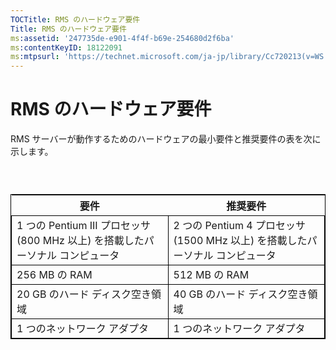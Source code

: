 ```yaml
---
TOCTitle: RMS のハードウェア要件
Title: RMS のハードウェア要件
ms:assetid: '247735de-e901-4f4f-b69e-254680d2f6ba'
ms:contentKeyID: 18122091
ms:mtpsurl: 'https://technet.microsoft.com/ja-jp/library/Cc720213(v=WS.10)'
---
```


RMS のハードウェア要件
======================

RMS サーバーが動作するためのハードウェアの最小要件と推奨要件の表を次に示します。

###  

 
<table style="border:1px solid black;">
<colgroup>
<col width="50%" />
<col width="50%" />
</colgroup>
<thead>
<tr class="header">
<th>要件</th>
<th>推奨要件</th>
</tr>
</thead>
<tbody>
<tr class="odd">
<td style="border:1px solid black;">1 つの Pentium III プロセッサ (800 MHz 以上) を搭載したパーソナル コンピュータ</td>
<td style="border:1px solid black;">2 つの Pentium 4 プロセッサ (1500 MHz 以上) を搭載したパーソナル コンピュータ</td>
</tr>
<tr class="even">
<td style="border:1px solid black;">256 MB の RAM</td>
<td style="border:1px solid black;">512 MB の RAM</td>
</tr>
<tr class="odd">
<td style="border:1px solid black;">20 GB のハード ディスク空き領域</td>
<td style="border:1px solid black;">40 GB のハード ディスク空き領域</td>
</tr>
<tr class="even">
<td style="border:1px solid black;">1 つのネットワーク アダプタ</td>
<td style="border:1px solid black;">1 つのネットワーク アダプタ</td>
</tr>
</tbody>
</table>

